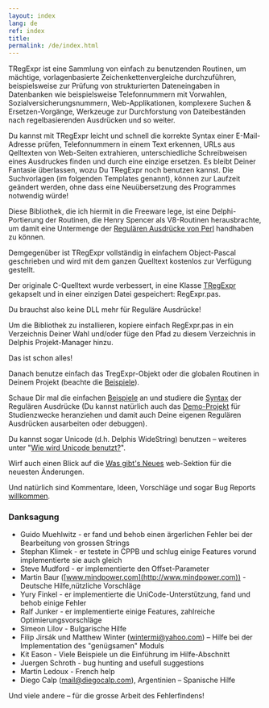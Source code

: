 ```yaml
---
layout: index
lang: de
ref: index
title:
permalink: /de/index.html
---
```


TRegExpr ist eine Sammlung von einfach zu benutzenden Routinen, um
mächtige, vorlagenbasierte Zeichenkettenvergleiche durchzuführen,
beispielsweise zur Prüfung von strukturierten Dateneingaben in
Datenbanken wie beispielsweise Telefonnummern mit Vorwahlen,
Sozialversicherungsnummern, Web-Applikationen, komplexere Suchen &
Ersetzen-Vorgänge, Werkzeuge zur Durchforstung von Dateibeständen nach
regelbasierenden Ausdrücken und so weiter.

Du kannst mit TRegExpr leicht und schnell die korrekte Syntax einer
E-Mail-Adresse prüfen, Telefonnummern in einem Text erkennen, URLs aus
Qelltexten von Web-Seiten extrahieren, unterschiedliche Schreibweisen
eines Ausdruckes finden und durch eine einzige ersetzen. Es bleibt
Deiner Fantasie überlassen, wozu Du TRegExpr noch benutzen kannst. Die
Suchvorlagen (im folgenden Templates genannt), können zur Laufzeit
geändert werden, ohne dass eine Neuübersetzung des Programmes notwendig
würde!

Diese Bibliothek, die ich hiermit in die Freeware lege, ist eine
Delphi-Portierung der Routinen, die Henry Spencer als V8-Routinen
herausbrachte, um damit eine Untermenge der [Regulären Ausdrücke von
Perl](regexp_syntax.html) handhaben zu können.

Demgegenüber ist TRegExpr vollständig in einfachem Object-Pascal
geschrieben und wird mit dem ganzen Quelltext kostenlos zur Verfügung
gestellt.

Der originale C-Quelltext wurde verbessert, in eine Klasse
[TRegExpr](tregexpr_interface.html) gekapselt und in einer einzigen
Datei gespeichert: RegExpr.pas.

Du brauchst also keine DLL mehr für Reguläre Ausdrücke!

Um die Bibliothek zu installieren, kopiere einfach RegExpr.pas in ein
Verzeichnis Deiner Wahl und/oder füge den Pfad zu diesem Verzeichnis in
Delphis Projekt-Manager hinzu.

Das ist schon alles!

Danach benutze einfach das TregExpr-Objekt oder die globalen Routinen in
Deinem Projekt (beachte die [Beispiele](demos.html)).

Schaue Dir mal die einfachen [Beispiele](demos.html) an und studiere
die [Syntax](regexp_syntax.html) der Regulären Ausdrücke (Du kannst
natürlich auch das [Demo-Projekt](tregexpr_testrexp.html) für
Studienzwecke heranziehen und damit auch Deine eigenen Regulären
Ausdrücken ausarbeiten oder debuggen).

Du kannst sogar Unicode (d.h. Delphis WideString) benutzen – weiteres
unter "[Wie wird Unicode
benutzt?](tregexpr_interface.html#unicode)".

Wirf auch einen Blick auf die [Was gibt's
Neues](http://regexpstudio.com) web-Sektion für die neuesten Änderungen.

Und natürlich sind Kommentare, Ideen, Vorschläge und sogar Bug Reports
[willkommen](#author.html).

### Danksagung

* Guido Muehlwitz - er fand und behob einen ärgerlichen Fehler bei der Bearbeitung von grossen Strings
* Stephan Klimek - er testete in CPPB und schlug einige Features vorund implementierte sie auch gleich
* Steve Mudford - er implementierte den Offset-Parameter
* Martin Baur ([www.mindpower.com](http://www.mindpower.com)) - Deutsche Hilfe,nützliche Vorschläge
* Yury Finkel - er implementierte die UniCode-Unterstützung, fand und behob einige Fehler
* Ralf Junker - er implementierte einige Features, zahlreiche Optimierungsvorschläge
* Simeon Lilov - Bulgarische Hilfe
* Filip Jirsák und Matthew Winter (wintermi@yahoo.com) – Hilfe bei der Implementation des "genügsamen" Moduls
* Kit Eason - Viele Beispiele un die Einführung im Hilfe-Abschnitt
* Juergen Schroth - bug hunting and usefull suggestions
* Martin Ledoux - French help
* Diego Calp (mail@diegocalp.com), Argentinien – Spanische Hilfe

Und viele andere – für die grosse Arbeit des Fehlerfindens!

